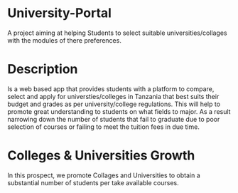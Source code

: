 # University-Portal
A project aiming at helping Students to select suitable universities/collages with the modules of there preferences.

# Description
Is a web based app that provides students with a platform to compare, select and apply for universties/colleges in Tanzania that best suits their budget and grades as per university/college regulations.
This will help to promote great understanding to students on what fields to major. As a result narrowing down the number of students that fail to graduate due to poor selection of courses or failing to meet the tuition fees in due time.

# Colleges & Universities Growth
In this prospect, we promote Collages and Universities to obtain a substantial number of students per take available courses.
